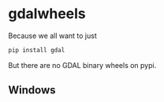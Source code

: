 # gdalwheels
Because we all want to just
```bash
pip install gdal
```

But there are no GDAL binary wheels on pypi.

## Windows
